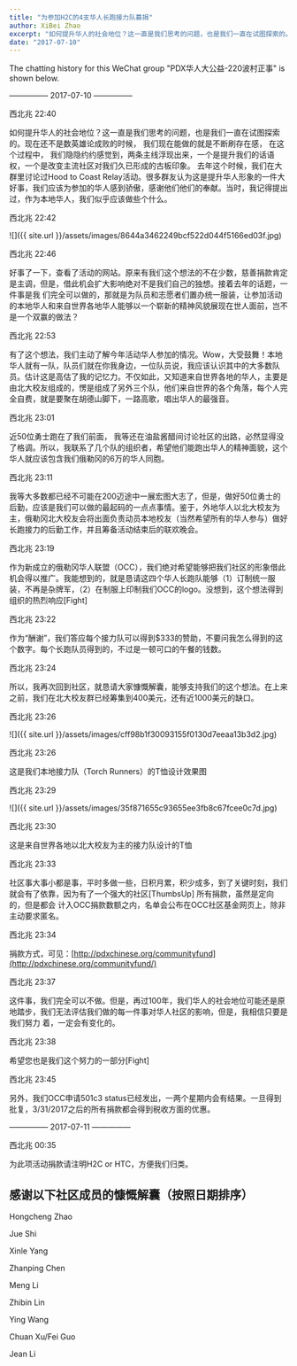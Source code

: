 ```yaml
---
title: "为参加H2C的4支华人长跑接力队募捐"
author: XiBei Zhao
excerpt: "如何提升华人的社会地位？这一直是我们思考的问题，也是我们一直在试图探索的。现在还不是数英雄论成败的时候， 我们现在能做的就是不断刷存在感， 在这个过程中， 我们隐隐约约感觉到，两条主线浮现出来，一个是提升我们的话语权，一个是改变主流社区对我们久已形成的古板印象。"
date: "2017-07-10"
---
```

The chatting history for this WeChat group "PDX华人大公益-220波村正事" is shown below.

—————  2017-07-10  —————

西北兆  22:40

如何提升华人的社会地位？这一直是我们思考的问题，也是我们一直在试图探索的。现在还不是数英雄论成败的时候， 我们现在能做的就是不断刷存在感， 在这个过程中， 我们隐隐约约感觉到，两条主线浮现出来，一个是提升我们的话语权，一个是改变主流社区对我们久已形成的古板印象。 去年这个时候，我们在大群里讨论过Hood to Coast Relay活动。很多群友认为这是提升华人形象的一件大好事，我们应该为参加的华人感到骄傲，感谢他们他们的奉献。当时，我记得提出过，作为本地华人，我们似乎应该做些个什么。

西北兆  22:42

![]({{ site.url }}/assets/images/8644a3462249bcf522d044f5166ed03f.jpg)

西北兆  22:46

好事了一下，查看了活动的网站。原来有我们这个想法的不在少数，慈善捐款肯定是主调，但是，借此机会扩大影响绝对不是我们自己的独想。接着去年的话题，一件事是我
们完全可以做的，那就是为队员和志愿者们置办统一服装，让参加活动的本地华人和来自世界各地华人能够以一个崭新的精神风貌展现在世人面前，岂不是一个双赢的做法？

西北兆  22:53

有了这个想法，我们主动了解今年活动华人参加的情况。Wow，大受鼓舞！本地华人就有一队，队员们就在你我身边，一位队员说，我应该认识其中的大多数队员。估计这是高估了我的记忆力。不仅如此，又知道来自世界各地的华人，主要是由北大校友组成的，愣是组成了另外三个队，他们来自世界的各个角落，每个人完全自费，就是要聚在胡德山脚下，一路高歌，唱出华人的最强音。

西北兆  23:01

近50位勇士跑在了我们前面， 我等还在油盐酱醋间讨论社区的出路，必然显得没了格调。所以，我联系了几个队的组织者，希望他们能跑出华人的精神面貌，这个华人就应该包含我们俄勒冈的6万的华人同胞。

西北兆  23:11

我等大多数都已经不可能在200迈途中一展宏图大志了，但是，做好50位勇士的后勤，应该是我们可以做的最起码的一点点事情。鉴于，外地华人以北大校友为主，俄勒冈北大校友会将出面负责动员本地校友（当然希望所有的华人参与）做好长跑接力的后勤工作，并且筹备活动结束后的联欢晚会。

西北兆  23:19

作为新成立的俄勒冈华人联盟（OCC），我们绝对希望能够把我们社区的形象借此机会得以推广。我能想到的，就是恳请这四个华人长跑队能够（1）订制统一服装，不再是杂牌军，（2）在制服上印制我们OCC的logo。没想到，这个想法得到组织的热烈响应[Fight]

西北兆  23:22

作为“酬谢”，我们答应每个接力队可以得到$333的赞助，不要问我怎么得到的这个数字。每个长跑队员得到的，不过是一顿可口的午餐的钱数。

西北兆  23:24

所以，我再次回到社区，就恳请大家慷慨解囊，能够支持我们的这个想法。在上来之前，我们在北大校友群已经筹集到400美元，还有近1000美元的缺口。

西北兆  23:26

![]({{ site.url }}/assets/images/cff98b1f30093155f0130d7eeaa13b3d2.jpg)

西北兆  23:26

这是我们本地接力队（Torch Runners）的T恤设计效果图

西北兆  23:29

![]({{ site.url }}/assets/images/35f871655c93655ee3fb8c67fcee0c7d.jpg)

西北兆  23:30

这是来自世界各地以北大校友为主的接力队设计的T恤

西北兆  23:33

社区事大事小都是事，平时多做一些，日积月累，积少成多，到了关键时刻，我们就会有了依靠，因为有了一个强大的社区[ThumbsUp] 所有捐款，虽然是定向的，但是都会
计入OCC捐款数额之内，名单会公布在OCC社区基金网页上，除非主动要求匿名。

西北兆  23:34

捐款方式，可见：[http://pdxchinese.org/communityfund](http://pdxchinese.org/communityfund/)

西北兆  23:37

这件事，我们完全可以不做。但是，再过100年，我们华人的社会地位可能还是原地踏步，我们无法评估我们做的每一件事对华人社区的影响，但是，我相信只要是我们努力
着，一定会有变化的。

西北兆  23:38

希望您也是我们这个努力的一部分[Fight]

西北兆  23:45

另外，我们OCC申请501c3 status已经发出，一两个星期内会有结果。一旦得到批复，3/31/2017之后的所有捐款都会得到税收方面的优惠。

—————  2017-07-11  —————

西北兆  00:35

为此项活动捐款请注明H2C or HTC，方便我们归类。

## 感谢以下社区成员的慷慨解囊（按照日期排序）

Hongcheng Zhao

Jue Shi

Xinle Yang

Zhanping Chen

Meng Li

Zhibin Lin

Ying Wang

Chuan Xu/Fei Guo

Jean Li
